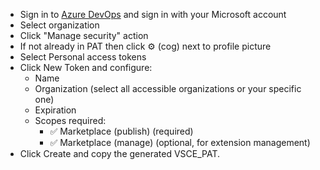 - Sign in to [Azure DevOps](https://dev.azure.com/) and sign in with your Microsoft account
- Select organization
- Click "Manage security" action
- If not already in PAT then click ⚙️ (cog) next to profile picture
- Select Personal access tokens
- Click New Token and configure:
    - Name
    - Organization (select all accessible organizations or your specific one)
    - Expiration
    - Scopes required:
        - ✅ Marketplace (publish) (required)
        - ✅ Marketplace (manage) (optional, for extension management)
- Click Create and copy the generated VSCE_PAT.